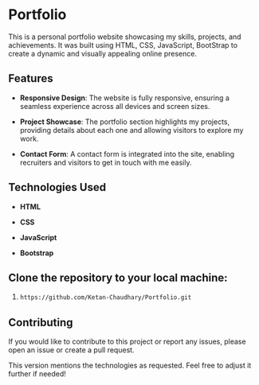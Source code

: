 # Portfolio

This is a personal portfolio website showcasing my skills, projects, and achievements. It was built using HTML, CSS, JavaScript, BootStrap  to create a dynamic and visually appealing online presence.

## Features

- **Responsive Design**: The website is fully responsive, ensuring a seamless experience across all devices and screen sizes.

- **Project Showcase**: The portfolio section highlights my projects, providing details about each one and allowing visitors to explore my work.

- **Contact Form**: A contact form is integrated into the site, enabling recruiters and visitors to get in touch with me easily.

## Technologies Used

- **HTML**

- **CSS**

- **JavaScript**

- **Bootstrap**

## Clone the repository to your local machine:
1. 
     ```bash
    https://github.com/Ketan-Chaudhary/Portfolio.git
     
## Contributing
If you would like to contribute to this project or report any issues, please open an issue or create a pull request.

This version mentions the technologies as requested. Feel free to adjust it further if needed!
